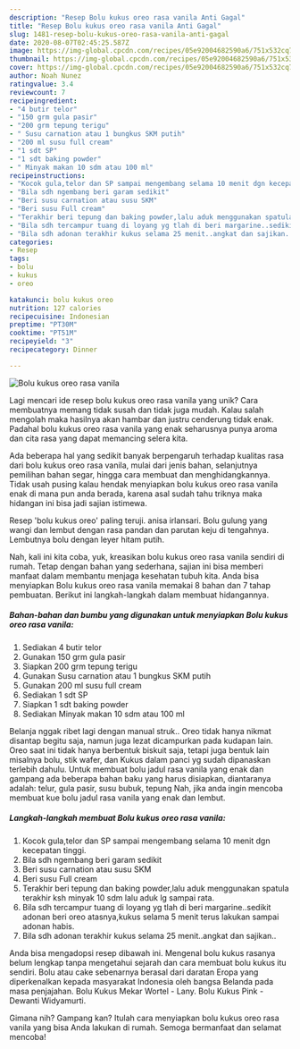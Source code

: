 ```yaml
---
description: "Resep Bolu kukus oreo rasa vanila Anti Gagal"
title: "Resep Bolu kukus oreo rasa vanila Anti Gagal"
slug: 1481-resep-bolu-kukus-oreo-rasa-vanila-anti-gagal
date: 2020-08-07T02:45:25.587Z
image: https://img-global.cpcdn.com/recipes/05e92004682590a6/751x532cq70/bolu-kukus-oreo-rasa-vanila-foto-resep-utama.jpg
thumbnail: https://img-global.cpcdn.com/recipes/05e92004682590a6/751x532cq70/bolu-kukus-oreo-rasa-vanila-foto-resep-utama.jpg
cover: https://img-global.cpcdn.com/recipes/05e92004682590a6/751x532cq70/bolu-kukus-oreo-rasa-vanila-foto-resep-utama.jpg
author: Noah Nunez
ratingvalue: 3.4
reviewcount: 7
recipeingredient:
- "4 butir telor"
- "150 grm gula pasir"
- "200 grm tepung terigu"
- " Susu carnation atau 1 bungkus SKM putih"
- "200 ml susu full cream"
- "1 sdt SP"
- "1 sdt baking powder"
- " Minyak makan 10 sdm atau 100 ml"
recipeinstructions:
- "Kocok gula,telor dan SP sampai mengembang selama 10 menit dgn kecepatan tinggi."
- "Bila sdh ngembang beri garam sedikit"
- "Beri susu carnation atau susu SKM"
- "Beri susu Full cream"
- "Terakhir beri tepung dan baking powder,lalu aduk menggunakan spatula terakhir ksh minyak 10 sdm lalu aduk lg sampai rata."
- "Bila sdh tercampur tuang di loyang yg tlah di beri margarine..sedikit adonan beri oreo atasnya,kukus selama 5 menit terus lakukan sampai adonan habis."
- "Bila sdh adonan terakhir kukus selama 25 menit..angkat dan sajikan.."
categories:
- Resep
tags:
- bolu
- kukus
- oreo

katakunci: bolu kukus oreo 
nutrition: 127 calories
recipecuisine: Indonesian
preptime: "PT30M"
cooktime: "PT51M"
recipeyield: "3"
recipecategory: Dinner

---
```



![Bolu kukus oreo rasa vanila](https://img-global.cpcdn.com/recipes/05e92004682590a6/751x532cq70/bolu-kukus-oreo-rasa-vanila-foto-resep-utama.jpg)

Lagi mencari ide resep bolu kukus oreo rasa vanila yang unik? Cara membuatnya memang tidak susah dan tidak juga mudah. Kalau salah mengolah maka hasilnya akan hambar dan justru cenderung tidak enak. Padahal bolu kukus oreo rasa vanila yang enak seharusnya punya aroma dan cita rasa yang dapat memancing selera kita.

Ada beberapa hal yang sedikit banyak berpengaruh terhadap kualitas rasa dari bolu kukus oreo rasa vanila, mulai dari jenis bahan, selanjutnya pemilihan bahan segar, hingga cara membuat dan menghidangkannya. Tidak usah pusing kalau hendak menyiapkan bolu kukus oreo rasa vanila enak di mana pun anda berada, karena asal sudah tahu triknya maka hidangan ini bisa jadi sajian istimewa.

Resep &#39;bolu kukus oreo&#39; paling teruji. anisa irlansari. Bolu gulung yang wangi dan lembut dengan rasa pandan dan parutan keju di tengahnya. Lembutnya bolu dengan leyer hitam putih.


Nah, kali ini kita coba, yuk, kreasikan bolu kukus oreo rasa vanila sendiri di rumah. Tetap dengan bahan yang sederhana, sajian ini bisa memberi manfaat dalam membantu menjaga kesehatan tubuh kita. Anda bisa menyiapkan Bolu kukus oreo rasa vanila memakai 8 bahan dan 7 tahap pembuatan. Berikut ini langkah-langkah dalam membuat hidangannya.

<!--inarticleads1-->

##### Bahan-bahan dan bumbu yang digunakan untuk menyiapkan Bolu kukus oreo rasa vanila:

1. Sediakan 4 butir telor
1. Gunakan 150 grm gula pasir
1. Siapkan 200 grm tepung terigu
1. Gunakan  Susu carnation atau 1 bungkus SKM putih
1. Gunakan 200 ml susu full cream
1. Sediakan 1 sdt SP
1. Siapkan 1 sdt baking powder
1. Sediakan  Minyak makan 10 sdm atau 100 ml


Belanja nggak ribet lagi dengan manual struk.. Oreo tidak hanya nikmat disantap begitu saja, namun juga lezat dicampurkan pada kudapan lain. Oreo saat ini tidak hanya berbentuk biskuit saja, tetapi juga bentuk lain misalnya bolu, stik wafer, dan Kukus dalam panci yg sudah dipanaskan terlebih dahulu. Untuk membuat bolu jadul rasa vanila yang enak dan gampang ada beberapa bahan baku yang harus disiapkan, diantaranya adalah: telur, gula pasir, susu bubuk, tepung Nah, jika anda ingin mencoba membuat kue bolu jadul rasa vanila yang enak dan lembut. 

<!--inarticleads2-->

##### Langkah-langkah membuat Bolu kukus oreo rasa vanila:

1. Kocok gula,telor dan SP sampai mengembang selama 10 menit dgn kecepatan tinggi.
1. Bila sdh ngembang beri garam sedikit
1. Beri susu carnation atau susu SKM
1. Beri susu Full cream
1. Terakhir beri tepung dan baking powder,lalu aduk menggunakan spatula terakhir ksh minyak 10 sdm lalu aduk lg sampai rata.
1. Bila sdh tercampur tuang di loyang yg tlah di beri margarine..sedikit adonan beri oreo atasnya,kukus selama 5 menit terus lakukan sampai adonan habis.
1. Bila sdh adonan terakhir kukus selama 25 menit..angkat dan sajikan..


Anda bisa mengadopsi resep dibawah ini. Mengenal bolu kukus rasanya belum lengkap tanpa mengetahui sejarah dan cara membuat bolu kukus itu sendiri. Bolu atau cake sebenarnya berasal dari daratan Eropa yang diperkenalkan kepada masyarakat Indonesia oleh bangsa Belanda pada masa penjajahan. Bolu Kukus Mekar Wortel - Lany. Bolu Kukus Pink - Dewanti Widyamurti. 

Gimana nih? Gampang kan? Itulah cara menyiapkan bolu kukus oreo rasa vanila yang bisa Anda lakukan di rumah. Semoga bermanfaat dan selamat mencoba!
